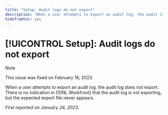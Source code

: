 ```yaml
---
title: "Setup: Audit logs do not export"
description: "When a user attempts to export an audit log, the audit log does not export. There is no indication in Workfront that the audit log is not exporting, but the expected export file never appears."
hidefromtoc: yes
---
```


# [!UICONTROL Setup]: Audit logs do not export

>[!NOTE]
>
>This issue was fixed on February 16, 2023.

When a user attempts to export an audit log, the audit log does not export. There is no indication in [!DNL Workfront] that the audit log is not exporting, but the expected export file never appears.

_First reported on January 24, 2023._

